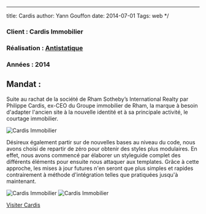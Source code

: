 ---
title: Cardis
author: Yann Gouffon
date: 2014-07-01
Tags: web
*/

### Client : Cardis Immobilier
### Réalisation : [Antistatique](http://www.antistatique.net/)
### Années : 2014

## Mandat :
Suite au rachat de la société de Rham Sotheby’s International Realty par Philippe Cardis, ex-CEO du Groupe immobilier de Rham, la marque à besoin d'adapter l'ancien site à la nouvelle identité et à sa principale activité, le courtage immobilier.

![Cardis Immobilier](http://staging.yago.io/content/images/cardis-1.png)

Désireux également partir sur de nouvelles bases au niveau du code, nous avons choisi de repartir de zéro pour obtenir des styles plus modulaires. En effet, nous avons commencé par élaborer un styleguide complet des différents éléments pour ensuite nous attaquer aux templates. Grâce à cette approche, les mises à jour futures n'en seront que plus simples et rapides contrairement à méthode d'intégration telles que pratiquées jusqu'à maintenant.

![Cardis Immobilier](http://staging.yago.io/content/images/cardis-2.png)
![Cardis Immobilier](http://staging.yago.io/content/images/cardis-3.png)

[Visiter Cardis](http://www.cardis.ch/)
